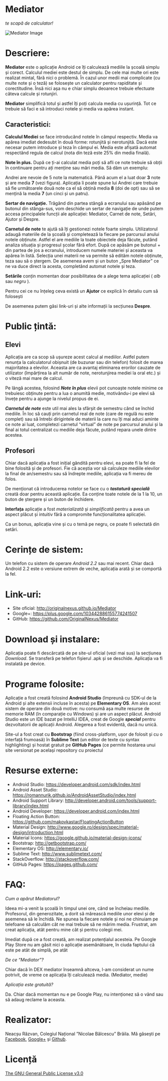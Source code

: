Mediator
===

*te scapă de calculator!*

![Mediator Image](http://originalnexus.github.io/Mediator/images/app_main_view.png)

# Descriere:

**Mediator** este o aplicație Android ce îți calculează mediile la școală simplu și corect. Calculul mediei este destul de simplu. De cele mai multe ori este realizat mintal, fără nici o problemă. În cazul unor medii mai complicate (cu multe note și o teză) se folosește un calculator pentru rapiditate și corectitudine. Însă nici așa nu e chiar simplu deoarece trebuie efectuate câteva calcule și rotunjiri.

**Mediator** simplifică totul și astfel îți poți calcula media cu ușurință. Tot ce trebuie să faci e să introduci notele și media va apărea instant.

## Caracteristici:

**Calculul Mediei** se face introducând notele în câmpul respectiv. Media va apărea imediat dedesubt în două forme: rotunjită și nerotunjită. Dacă este necesar putem introduce și teza în câmpul ei. Media este afișată automat respectând regula de calcul (nota din teză este 25% din media finală).

**Note în plus.** După ce ți-ai calculat media poți să afli ce note trebuie să obții în continuare pentru ați menține sau mări media. Să dăm un exemplu:

Andrei are nevoie de 5 note la matematică. Până acum el a luat doar **3** note și are media **7** (vezi figura). Aplicația îi poate spune lui Andrei care trebuie să fie următoarele două note ca el să obțină media **8** (doi de opt) sau să se mențină la media **7** (un cinci și un patru).

**Sertar de navigație.** Trăgând din partea stângă a ecranului sau apăsând pe butonul din stânga-sus, vom deschide un sertar de navigație de unde putem accesa principalele funcții ale aplicației: Mediator, Carnet de note, Setări, Ajutor și Despre.

**Carnetul de note** te ajută să îți gestionezi notele foarte simplu. Utilizatorul adaugă materiile de la școală și completează la fiecare pe parcursul anului notele obținute. Astfel el are mediile la toate obiectele deja făcute, putând analiza situația și progresul școlar fără efort. După ce apăsăm pe butonul + din partea de jos a ecranului, introducem numele materiei și aceasta va apărea în listă. Selecția unei materii ne va permite să edităm notele obținute, teza sau să o ștergem. De asemenea avem și un buton „Spre Mediator” ce ne va duce direct la acesta, completând automat notele și teza.

**Setările** conțin momentan doar posibilitatea de a alege tema aplicației ( *alb* sau *negru* ).

Pentru cei ce nu înțeleg ceva există un **Ajutor** ce explică în detaliu cum să folosești

De asemenea putem găsi link-uri și alte informații la secțiunea **Despre**.

# Public țintă:

## Elevi

Aplicația are ca scop să ușureze acest calcul al mediilor. Astfel putem renunța la calculatorul obișnuit (de buzunar sau din telefon) folosit de marea majoritatea a elevilor. Aceasta are ca avantaj eliminarea erorilor cauzate de utilizator (împărțirea la alt număr de note, nerotunjirea mediei la oral etc.) și o viteză mai mare de calcul.

Pe lângă acestea, folosind **_Note în plus_** elevii pot cunoaște notele minime ce trebuiesc obținute pentru a lua o anumită medie, motivându-i pe elevi să învețe pentru a ajunge la nivelul propus de ei.

**_Carnetul de note_** este util mai ales la sfârșit de semestru când se închid mediile. În loc să cauți prin carnetul real de note (care de regulă nu este complet) sau să întrebi dirigintele de materii la care nu îți mai aduci aminte ce note ai luat, completezi carnetul “virtual” de note pe parcursul anului și la final ai totul centralizat cu mediile deja făcute, putând repara unele dintre acestea.

## Profesori

Chiar dacă aplicația a fost inițial gândită pentru elevi, ea poate fi la fel de bine folosită și de profesori. Fie că aceștia vor să calculeze mediile elevilor la final de an/semestru sau să îndrepte mediile, aplicația va fi mereu de folos.

De menționat că introducerea notelor se face cu o **_tastatură specială_** creată doar pentru această aplicație. Ea conține toate notele de la 1 la 10, un buton de ștergere și un buton de închidere.

**Interfața** aplicație a fost _materializată_ și _simplificată_ pentru a avea un aspect plăcut și intuitiv fără a compromite funcționalitatea aplicației.

Ca un bonus, aplicația vine și cu o temă pe negru, ce poate fi selectată din setări.

# Cerințe de sistem:

Un telefon cu sistem de operare *Android 2.2* sau mai recent. Chiar dacă Android 2.2 este o versiune extrem de veche, aplicația arată și se comportă la fel.

# Link-uri:

- Site oficial: http://originalnexus.github.io/Mediator
- Google+: https://plus.google.com/103442886155774241507
- GitHub: https://github.com/OriginalNexus/Mediator

# Download și instalare:

Aplicația poate fi descărcată de pe site-ul oficial (vezi mai sus) la secțiunea _Download_. Se transferă pe telefon fișierul .apk și se deschide. Aplicația va fi instalată pe device.

# Programe folosite:

Aplicație a fost creată folosind **Android Studio** (împreună cu SDK-ul de la Android și alte extensii incluse în acesta) pe **Elementary OS**. Am ales acest sistem de operare din două motive: nu consumă așa multe resurse de memorie RAM (în comparație cu Windows) și are un aspect plăcut. Android Studio este un IDE bazat pe IntelliJ IDEA, creat de Google **_special_** pentru dezvoltatorii de aplicații Android. Alegerea a fost evidentă, dacă nu unică.

Site-ul a fost creat cu **Bootstrap** (fiind cross-platform, ușor de folosit și cu o interfață frumoasă) în **Sublime Text** (un editor de texte cu syntax highlighting) și hostat gratuit pe **GitHub Pages** (ce permite hostarea unui site versionat pe același repository cu proiectul

# Resurse externe:

- Android Studio: https://developer.android.com/sdk/index.html
- Android Asset Studio: https://romannurik.github.io/AndroidAssetStudio/index.html
- Android Support Library: http://developer.android.com/tools/support-library/index.html
- Android Developer: https://developer.android.com/index.html
- Floating Action Button: https://github.com/makovkastar/FloatingActionButton
- Material Design: http://www.google.ro/design/spec/material-design/introduction.html
- Material Icons: https://google.github.io/material-design-icons/
- Bootstrap: http://getbootstrap.com/
- Elementary OS: http://elementary.io/
- Sublime Text: http://www.sublimetext.com/
- StackOverflow: http://stackoverflow.com/
- GitHub Pages: https://pages.github.com/

# FAQ:

_Cum a apărut Mediatorul?_

Ideea mi-a venit la școală în timpul unei ore, când se încheiau mediile. Profesorul, din generozitate, a dorit să mărească mediile unor elevi și de asemenea să le închidă. Ne spunea la fiecare notele și noi ne chinuiam pe telefoane să calculăm cât ne mai trebuie să ne mărim media. Frustrat, am creat aplicația, atât pentru mine cât și pentru colegii mei.

Imediat după ce a fost creată, am realizat potențialul acesteia. Pe Google Play Store nu am găsit nici o aplicație asemănătoare, în ciuda faptului că este pe atât de simplă, pe atât

_De ce “Mediator”?_

Chiar dacă în DEX mediator înseamnă altceva, l-am considerat un nume potrivit, de vreme ce aplicația îți calculează media. (Mediator, medie)

_Aplicația este gratuită?_

Da. Chiar dacă momentan nu e pe Google Play, nu intenționez să o vând sau să adaug reclame la aceasta.

# Realizator:

Neacșu Răzvan, Colegiul Național ”Nicolae Bălcescu” Brăila. Mă găsești pe [Facebook](https://www.facebook.com/neacsu.razvan.75), [Google+](https://plus.google.com/114989395056130155654) și [Github](https://github.com/OriginalNexus).

# Licență

[The GNU General Public License v3.0](https://github.com/OriginalNexus/Mediator/blob/master/LICENSE)
